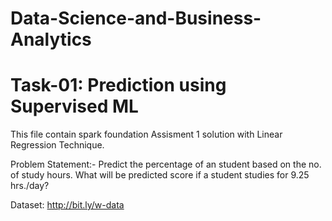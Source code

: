 # Data-Science-and-Business-Analytics 
# Task-01: Prediction using Supervised ML
This file contain spark foundation Assisment 1 solution with Linear Regression Technique.

Problem Statement:- Predict the percentage of an student based on the no. of study hours. What will be predicted score if a student studies for 9.25 hrs./day?

Dataset:  http://bit.ly/w-data
